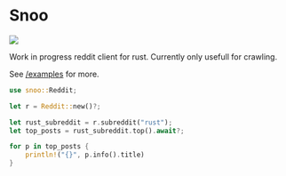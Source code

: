# Snoo

[![](https://img.shields.io/crates/v/fuzz?style=for-the-badge)](https://crates.io/crates/snoo)

Work in progress reddit client for rust. Currently only usefull for crawling.

See  [/examples](https://github.com/pigeonhands/snoo-rs/tree/master/examples) for more.

```Rust
use snoo::Reddit;
```


```Rust
let r = Reddit::new()?;

let rust_subreddit = r.subreddit("rust");
let top_posts = rust_subreddit.top().await?;

for p in top_posts {
    println!("{}", p.info().title)
}
```